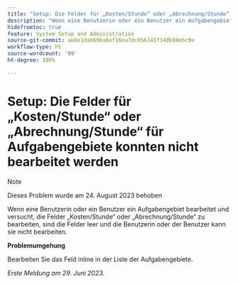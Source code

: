 ```yaml
---
title: "Setup: Die Felder für „Kosten/Stunde“ oder „Abrechnung/Stunde“ für Aufgabengebiete konnten nicht bearbeitet werden"
description: "Wenn eine Benutzerin oder ein Benutzer ein Aufgabengebiet bearbeitet und versucht, die Felder „Kosten/Stunde“ oder „Abrechnung/Stunde“ zu bearbeiten, sind die Felder leer und die Benutzerin oder der Benutzer kann sie nicht bearbeiten."
hidefromtoc: true
feature: System Setup and Administration
source-git-commit: ae8e1dab69ba6ef16ea7dc056345f140b80ebc9e
workflow-type: ht
source-wordcount: '99'
ht-degree: 100%

---
```



# Setup: Die Felder für „Kosten/Stunde“ oder „Abrechnung/Stunde“ für Aufgabengebiete konnten nicht bearbeitet werden



>[!NOTE]
>
>Dieses Problem wurde am 24. August 2023 behoben

Wenn eine Benutzerin oder ein Benutzer ein Aufgabengebiet bearbeitet und versucht, die Felder „Kosten/Stunde“ oder „Abrechnung/Stunde“ zu bearbeiten, sind die Felder leer und die Benutzerin oder der Benutzer kann sie nicht bearbeiten.

**Problemumgehung**

Bearbeiten Sie das Feld inline in der Liste der Aufgabengebiete.

_Erste Meldung am 29. Juni 2023._

